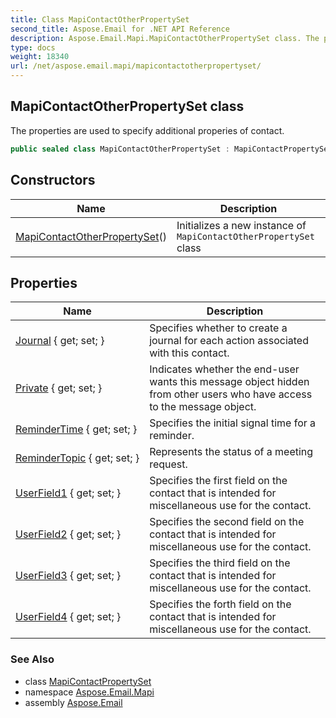 ```yaml
---
title: Class MapiContactOtherPropertySet
second_title: Aspose.Email for .NET API Reference
description: Aspose.Email.Mapi.MapiContactOtherPropertySet class. The properties are used to specify additional properies of contact
type: docs
weight: 18340
url: /net/aspose.email.mapi/mapicontactotherpropertyset/
---
```

## MapiContactOtherPropertySet class

The properties are used to specify additional properies of contact.

```csharp
public sealed class MapiContactOtherPropertySet : MapiContactPropertySet
```

## Constructors

| Name | Description |
| --- | --- |
| [MapiContactOtherPropertySet](mapicontactotherpropertyset/)() | Initializes a new instance of `MapiContactOtherPropertySet` class |

## Properties

| Name | Description |
| --- | --- |
| [Journal](../../aspose.email.mapi/mapicontactotherpropertyset/journal/) { get; set; } | Specifies whether to create a journal for each action associated with this contact. |
| [Private](../../aspose.email.mapi/mapicontactotherpropertyset/private/) { get; set; } | Indicates whether the end-user wants this message object hidden from other users who have access to the message object. |
| [ReminderTime](../../aspose.email.mapi/mapicontactotherpropertyset/remindertime/) { get; set; } | Specifies the initial signal time for a reminder. |
| [ReminderTopic](../../aspose.email.mapi/mapicontactotherpropertyset/remindertopic/) { get; set; } | Represents the status of a meeting request. |
| [UserField1](../../aspose.email.mapi/mapicontactotherpropertyset/userfield1/) { get; set; } | Specifies the first field on the contact that is intended for miscellaneous use for the contact. |
| [UserField2](../../aspose.email.mapi/mapicontactotherpropertyset/userfield2/) { get; set; } | Specifies the second field on the contact that is intended for miscellaneous use for the contact. |
| [UserField3](../../aspose.email.mapi/mapicontactotherpropertyset/userfield3/) { get; set; } | Specifies the third field on the contact that is intended for miscellaneous use for the contact. |
| [UserField4](../../aspose.email.mapi/mapicontactotherpropertyset/userfield4/) { get; set; } | Specifies the forth field on the contact that is intended for miscellaneous use for the contact. |

### See Also

* class [MapiContactPropertySet](../mapicontactpropertyset/)
* namespace [Aspose.Email.Mapi](../../aspose.email.mapi/)
* assembly [Aspose.Email](../../)


